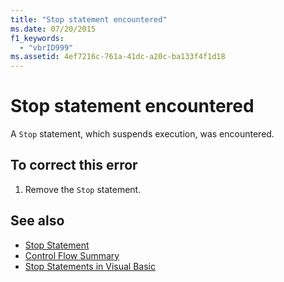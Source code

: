 ```yaml
---
title: "Stop statement encountered"
ms.date: 07/20/2015
f1_keywords: 
  - "vbrID999"
ms.assetid: 4ef7216c-761a-41dc-a20c-ba133f4f1d18
---
```

# Stop statement encountered
A `Stop` statement, which suspends execution, was encountered.  
  
## To correct this error  
  
1. Remove the `Stop` statement.  
  
## See also

- [Stop Statement](../language-reference/statements/stop-statement.md)
- [Control Flow Summary](../language-reference/keywords/control-flow-summary.md)
- [Stop Statements in Visual Basic](/visualstudio/debugger/stop-statements-in-visual-basic)
